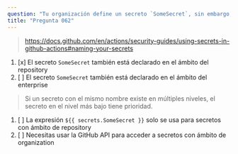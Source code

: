 ```yaml
---
question: "Tu organización define un secreto `SomeSecret`, sin embargo, cuando haces referencia a ese secreto en un workflow usando `${{ secrets.SomeSecret }}` proporciona un valor diferente al esperado. ¿Cuál podría ser la razón de esto?"
title: "Pregunta 062"
---
```


> https://docs.github.com/en/actions/security-guides/using-secrets-in-github-actions#naming-your-secrets
1. [x] El secreto `SomeSecret` también está declarado en el ámbito del repository
1. [ ] El secreto `SomeSecret` también está declarado en el ámbito del enterprise
> Si un secreto con el mismo nombre existe en múltiples niveles, el secreto en el nivel más bajo tiene prioridad.
1. [ ] La expresión `${{ secrets.SomeSecret }}` solo se usa para secretos con ámbito de repository
1. [ ] Necesitas usar la GitHub API para acceder a secretos con ámbito de organization
